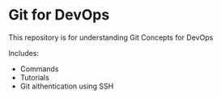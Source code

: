 # Git for DevOps

This repository is for understanding Git Concepts for DevOps

Includes:

- Commands
- Tutorials
- Git aithentication using SSH
